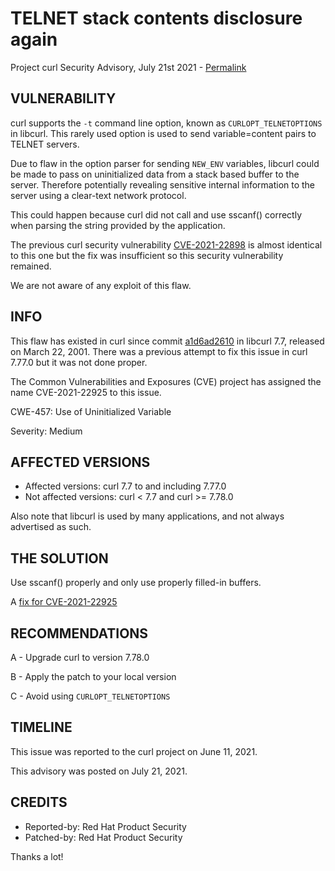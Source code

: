 TELNET stack contents disclosure again
======================================

Project curl Security Advisory, July 21st 2021 -
[Permalink](https://curl.se/docs/CVE-2021-22925.html)

VULNERABILITY
-------------

curl supports the `-t` command line option, known as `CURLOPT_TELNETOPTIONS`
in libcurl. This rarely used option is used to send variable=content pairs to
TELNET servers.

Due to flaw in the option parser for sending `NEW_ENV` variables, libcurl
could be made to pass on uninitialized data from a stack based buffer to the
server. Therefore potentially revealing sensitive internal information to the
server using a clear-text network protocol.

This could happen because curl did not call and use sscanf() correctly when
parsing the string provided by the application.

The previous curl security vulnerability
[CVE-2021-22898](https://curl.se/docs/CVE-2021-22898.html) is almost identical
to this one but the fix was insufficient so this security vulnerability
remained.

We are not aware of any exploit of this flaw.

INFO
----

This flaw has existed in curl since commit
[a1d6ad2610](https://github.com/curl/curl/commit/a1d6ad2610) in libcurl 7.7,
released on March 22, 2001. There was a previous attempt to fix this issue in
curl 7.77.0 but it was not done proper.

The Common Vulnerabilities and Exposures (CVE) project has assigned the name
CVE-2021-22925 to this issue.

CWE-457: Use of Uninitialized Variable

Severity: Medium

AFFECTED VERSIONS
-----------------

- Affected versions: curl 7.7 to and including 7.77.0
- Not affected versions: curl < 7.7 and curl >= 7.78.0

Also note that libcurl is used by many applications, and not always advertised
as such.

THE SOLUTION
------------

Use sscanf() properly and only use properly filled-in buffers.

A [fix for CVE-2021-22925](https://github.com/curl/curl/commit/894f6ec730597eb243618d33cc84d71add8d6a8a)

RECOMMENDATIONS
--------------

 A - Upgrade curl to version 7.78.0

 B - Apply the patch to your local version

 C - Avoid using `CURLOPT_TELNETOPTIONS`

TIMELINE
--------

This issue was reported to the curl project on June 11, 2021.

This advisory was posted on July 21, 2021.

CREDITS
-------

- Reported-by: Red Hat Product Security
- Patched-by: Red Hat Product Security

Thanks a lot!
